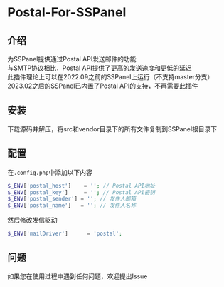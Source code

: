 # Postal-For-SSPanel

## 介绍

为SSPanel提供通过Postal API发送邮件的功能 \
与SMTP协议相比，Postal API提供了更高的发送速度和更低的延迟 \
此插件理论上可以在2022.09之前的SSPanel上运行（不支持master分支） \
2023.02之后的SSPanel已内置了Postal API的支持，不再需要此插件

## 安装

下载源码并解压，将src和vendor目录下的所有文件复制到SSPanel根目录下

## 配置

在`.config.php`中添加以下内容

```php
$_ENV['postal_host']    = ''; // Postal API地址
$_ENV['postal_key']     = ''; // Postal API密钥
$_ENV['postal_sender'] = ''; // 发件人邮箱
$_ENV['postal_name']   = ''; // 发件人名称
```

然后修改发信驱动

```php 
$_ENV['mailDriver']      = 'postal';
```

## 问题

如果您在使用过程中遇到任何问题，欢迎提出Issue